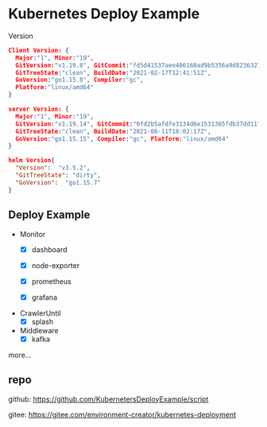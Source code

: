 # Kubernetes Deploy Example

Version

```json
Client Version: {
  Major:"1", Minor:"19",
  GitVersion:"v1.19.8", GitCommit:"fd5d41537aee486160ad9b5356a9d82363273721",
  GitTreeState:"clean", BuildDate:"2021-02-17T12:41:51Z",
  GoVersion:"go1.15.8", Compiler:"gc",
  Platform:"linux/amd64"
}

server Version: {
  Major:"1", Minor:"19",
  GitVersion:"v1.19.14", GitCommit:"0fd2b5afdfe3134d6e1531365fdb37dd11f54d1c",
  GitTreeState:"clean", BuildDate:"2021-08-11T18:02:17Z",
  GoVersion:"go1.15.15", Compiler:"gc", Platform:"linux/amd64"
}

helm Version{
  "Version":  "v3.5.2",
  "GitTreeState": "dirty",
  "GoVersion":  "go1.15.7"
}
```

## Deploy Example

- Monitor
  - [x] dashboard

  - [x] node-exporter

  - [x] prometheus

  - [x] grafana

- CrawlerUntil
  - [x] splash

- Middleware
  - [x] kafka

more...

## repo

github: <https://github.com/KubernetersDeployExample/script>

gitee: <https://gitee.com/environment-creator/kubernetes-deployment>
